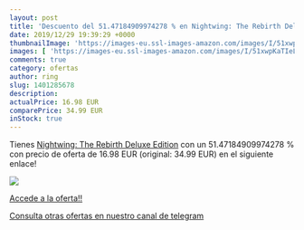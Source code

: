 ```yaml
---
layout: post
title: 'Descuento del 51.47184909974278 % en Nightwing: The Rebirth Deluxe Edition'
date: 2019/12/29 19:39:29 +0000
thumbnailImage: 'https://images-eu.ssl-images-amazon.com/images/I/51xwpKaTIeL._SL200_.jpg'
images: [ 'https://images-eu.ssl-images-amazon.com/images/I/51xwpKaTIeL._SL200_.jpg' ]
comments: true
category: ofertas
author: ring
slug: 1401285678
description:
actualPrice: 16.98 EUR
comparePrice: 34.99 EUR
inStock: true
---
```


Tienes [Nightwing: The Rebirth Deluxe Edition](https://www.amazon.com/dp/1401285678/?tag=redken08-20) con un 51.47184909974278 % con precio de oferta de 16.98 EUR (original: 34.99 EUR) en el siguiente enlace!

[![](https://images-eu.ssl-images-amazon.com/images/I/51xwpKaTIeL._SL200_.jpg)](https://www.amazon.com/dp/1401285678/?tag=redken08-20)

[Accede a la oferta!!](https://www.amazon.com/dp/1401285678/?tag=redken08-20)

[Consulta otras ofertas en nuestro canal de telegram](https://t.me/s/ofertas25)
